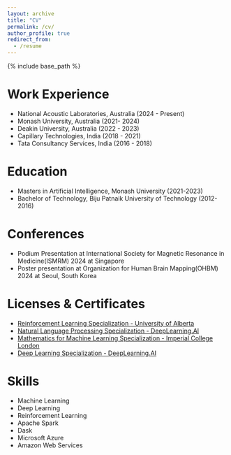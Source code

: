 ```yaml
---
layout: archive
title: "CV"
permalink: /cv/
author_profile: true
redirect_from:
  - /resume
---
```


{% include base_path %}

Work Experience
======
* National Acoustic Laboratories, Australia (2024 - Present)
* Monash University, Australia (2021- 2024)
* Deakin University, Australia (2022 - 2023)
* Capillary Technologies, India (2018 - 2021)
* Tata Consultancy Services, India (2016 - 2018)

Education
======
* Masters in Artificial Intelligence, Monash University (2021-2023)
* Bachelor of Technology, Biju Patnaik University of Technology (2012-2016)

Conferences
======
* Podium Presentation at International Society for Magnetic Resonance in Medicine(ISMRM) 2024 at Singapore
* Poster presentation at Organization for Human Brain Mapping(OHBM) 2024 at Seoul, South Korea

Licenses & Certificates
======
* [Reinforcement Learning Specialization - University of Alberta](https://www.coursera.org/account/accomplishments/specialization/QUSXZF07HF8R)
* [Natural Language Processing Specialization - DeepLearning.AI](https://www.coursera.org/account/accomplishments/specialization/certificate/FNZ9A9AZ3YLT)
* [Mathematics for Machine Learning Specialization - Imperial College London](https://www.coursera.org/account/accomplishments/specialization/EAPXMVQ2QL68)
* [Deep Learning Specialization - DeepLearning.AI](https://www.coursera.org/account/accomplishments/specialization/G5H37YK7NCQZ)

Skills
======
* Machine Learning
* Deep Learning
* Reinforcement Learning
* Apache Spark
* Dask
* Microsoft Azure
* Amazon Web Services
